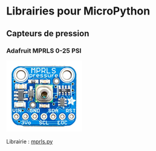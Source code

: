 # Librairies pour MicroPython

## Capteurs de pression

### Adafruit MPRLS 0-25 PSI

![adafruit_MPRLS](adafruit/mprls/adafruit_MPRLS.png)

Librairie : [mprls.py](adafruit/mprls/mprls.py)